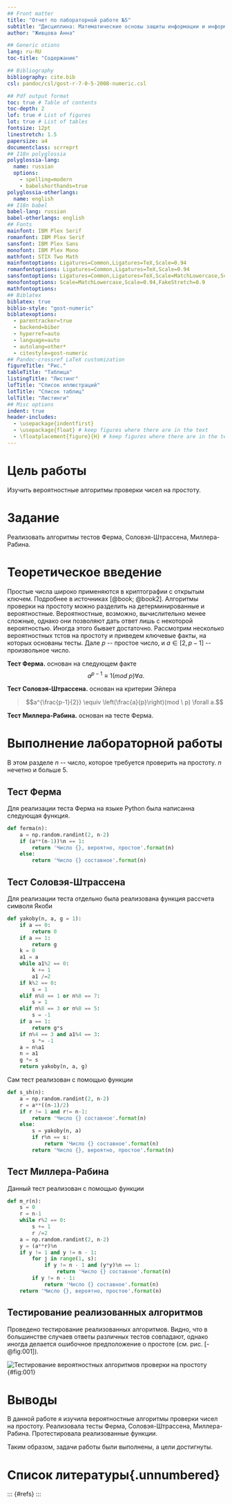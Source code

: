 ```yaml
---
## Front matter
title: "Отчет по лабораторной работе №5"
subtitle: "Дисциплина: Математические основы защиты информации и информационной безопасности"
author: "Живцова Анна"

## Generic otions
lang: ru-RU
toc-title: "Содержание"

## Bibliography
bibliography: cite.bib
csl: pandoc/csl/gost-r-7-0-5-2008-numeric.csl

## Pdf output format
toc: true # Table of contents
toc-depth: 2
lof: true # List of figures
lot: true # List of tables
fontsize: 12pt
linestretch: 1.5
papersize: a4
documentclass: scrreprt
## I18n polyglossia
polyglossia-lang:
  name: russian
  options:
	- spelling=modern
	- babelshorthands=true
polyglossia-otherlangs:
  name: english
## I18n babel
babel-lang: russian
babel-otherlangs: english
## Fonts
mainfont: IBM Plex Serif
romanfont: IBM Plex Serif
sansfont: IBM Plex Sans
monofont: IBM Plex Mono
mathfont: STIX Two Math
mainfontoptions: Ligatures=Common,Ligatures=TeX,Scale=0.94
romanfontoptions: Ligatures=Common,Ligatures=TeX,Scale=0.94
sansfontoptions: Ligatures=Common,Ligatures=TeX,Scale=MatchLowercase,Scale=0.94
monofontoptions: Scale=MatchLowercase,Scale=0.94,FakeStretch=0.9
mathfontoptions:
## Biblatex
biblatex: true
biblio-style: "gost-numeric"
biblatexoptions:
  - parentracker=true
  - backend=biber
  - hyperref=auto
  - language=auto
  - autolang=other*
  - citestyle=gost-numeric
## Pandoc-crossref LaTeX customization
figureTitle: "Рис."
tableTitle: "Таблица"
listingTitle: "Листинг"
lofTitle: "Список иллюстраций"
lotTitle: "Список таблиц"
lolTitle: "Листинги"
## Misc options
indent: true
header-includes:
  - \usepackage{indentfirst}
  - \usepackage{float} # keep figures where there are in the text
  - \floatplacement{figure}{H} # keep figures where there are in the text
---
```


# Цель работы

Изучить вероятностные алгоритмы проверки чисел на простоту.

# Задание

Реализовать алгоритмы тестов Ферма, Соловэя-Штрассена, Миллера-Рабина.

# Теоретическое введение

Простые числа широко применяются в криптографии с открытым ключем. Подробнее в источниках [@book; @book2]. Алгоритмы проверки на простоту можно разделить на детерминированные и вероятностные. Вероятностные, возможно, вычислительно менее сложные, однако они позволяют дать ответ лишь с некоторой вероятностью. Иногда этого бывает достаточно. Рассмотрим несколько вероятностных тстов на простоту и приведем ключевые факты, на которых основаны тесты. Дале $p$ -- простое число, и $a \in [2, p-1]$ -- произвольное число. 

**Тест Ферма.** основан на следующем факте     
 $$a^{p-1} \equiv 1(mod \ p) \forall a.$$

**Тест Соловэя-Штрассена.** основан на критерии Эйлера     
> $$a^{\frac{p-1}{2}} \equiv \left(\frac{a}{p}\right)(mod \ p) \forall a.$$

**Тест Миллера-Рабина.** основан на тесте Ферма. 

# Выполнение лабораторной работы

В этом разделе $n$ -- число, которое требуется проверить на простоту. $n$ нечетно и больше 5.

## Тест Ферма    

Для реализации теста Ферма на языке Python была написанна следующая функция. 

```python
def ferma(n):
    a = np.random.randint(2, n-2)
    if (a**(n-1))%n == 1:
        return 'Число {}, вероятно, простое'.format(n)
    else:
        return 'Число {} составное'.format(n) 
```  

## Тест Соловэя-Штрассена

Для реализации теста отдельно была реализована функция рассчета символя Якоби

```python
def yakoby(n, a, g = 1):
    if a == 0:
        return 0
    if a == 1:
        return g
    k = 0
    a1 = a
    while a1%2 == 0:
        k += 1
        a1 /=2
    if k%2 == 0:
        s = 1
    elif n%8 == 1 or n%8 == 7:
        s = 1
    elif n%8 == 3 or n%8 == 5:
        s = -1
    if a == 1:
        return g*s
    if n%4 == 3 and a1%4 == 3:
        s *= -1
    a = n%a1
    n = a1
    g *= s
    return yakoby(n, a, g)
```

Сам тест реализован с помощью функции 

```python
def s_sh(n):
    a = np.random.randint(2, n-2)
    r = a**((n-1)/2)
    if r != 1 and r!= n-1:
        return 'Число {} составное'.format(n)
    else:
        s = yakoby(n, a)
        if r%n == s:
            return 'Число {} составное'.format(n)
        return 'Число {}, вероятно, простое'.format(n)
```

## Тест Миллера-Рабина

Данный тест реализован с помощью функции  

```python
def m_r(n):
    s = 0
    r = n-1
    while r%2 == 0:
        s += 1
        r /=2
    a = np.random.randint(2, n-2)
    y = (a**r)%n
    if y != 1 and y != n - 1:
        for j in range(1, s):
            if y != n - 1 and (y*y)%n == 1:
                return 'Число {} составное'.format(n)
        if y != n - 1:
            return 'Число {} составное'.format(n)
    return 'Число {}, вероятно, простое'.format(n)
```

## Тестирование реализованных алгоритмов

Проведено тестирование реализованных алгоритмов. Видно, что в большинстве случаев ответы различных тестов совпадают, однако иногда делается ошибочное предположение о простоте (см. рис. [-@fig:001]).

![Тестирование вероятностных алгоритмов проверки на простоту](image/001.jpg){#fig:001}

# Выводы

В данной работе я изучила вероятностные алгоритмы проверки чисел на простоту. Реализовала тесты Ферма, Соловэя-Штрассена, Миллера-Рабина. Протестировала реализованные функции. 

Таким образом, задачи работы были выполнены, а цели достигнуты.

# Список литературы{.unnumbered}

::: {#refs}
:::
